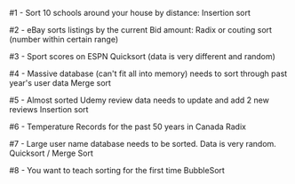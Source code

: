 #1 - Sort 10 schools around your house by distance:
Insertion sort

#2 - eBay sorts listings by the current Bid amount:
Radix or couting sort (number within certain range)

#3 - Sport scores on ESPN
Quicksort (data is very different and random)

#4 - Massive database (can't fit all into memory) needs to sort through past year's user data
Merge sort

#5 - Almost sorted Udemy review data needs to update and add 2 new reviews
Insertion sort

#6 - Temperature Records for the past 50 years in Canada
Radix

#7 - Large user name database needs to be sorted. Data is very random.
Quicksort / Merge Sort

#8 - You want to teach sorting for the first time
BubbleSort